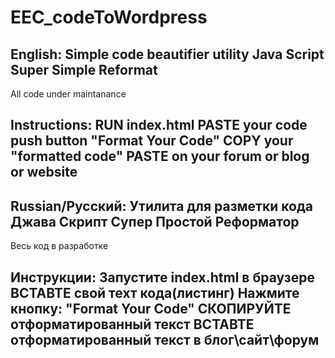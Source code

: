 # EEC_codeToWordpress

English:
Simple code beautifier utility
Java Script Super Simple Reformat
-----------------------------------------------
All code under maintanance

Instructions:
RUN index.html
PASTE your code
push button "Format Your Code"
COPY your "formatted code" 
PASTE on your forum or blog or website
-----------------------------------------------

Russian/Русский:
Утилита для разметки кода 
Джава Скрипт Супер Простой Реформатор
-----------------------------------------------
Весь код в разработке

Инструкции:
Запустите index.html в браузере
ВСТАВТЕ свой техт кода(листинг)
Нажмите кнопку: "Format Your Code"
СКОПИРУЙТЕ отформатированный текст
ВСТАВТЕ отформатированный текст в блог\сайт\форум
-----------------------------------------------
